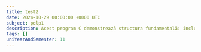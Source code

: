 ```yaml
---
title: test2
date: 2024-10-29 00:00:00 +0000 UTC
subject: pclp1
description: Acest program C demonstrează structura fundamentală: includerea antetului standard `stdio.h`, funcția `main` ca punct de intrare și `printf` pentru afișarea textului, returnând 0 la finalizare.
tags: []
uniYearAndSemester: 11
---
```


